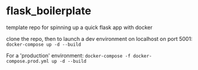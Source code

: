 # flask_boilerplate
template repo for spinning up a quick flask app with docker

clone the repo, then to launch a dev environment on localhost on port 5001:
```docker-compose up -d --build```

For a 'production' environment:
```docker-compose -f docker-compose.prod.yml up -d --build ```
